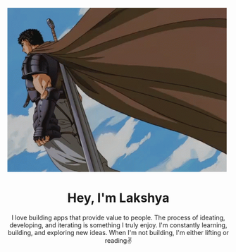 ![Cool GIF](https://github.com/Lakshyyaa/Lakshyyaa/blob/main/gitbannerr.gif)


<div align="center">
  <h1>Hey, I'm Lakshya</h1>
</div>
<p align="center">
    I love building apps that provide value to people. The process of ideating, developing, and iterating is something I truly enjoy. I'm constantly learning, building, and exploring new ideas. When I'm not building, I'm either lifting or reading✌️
</p>

